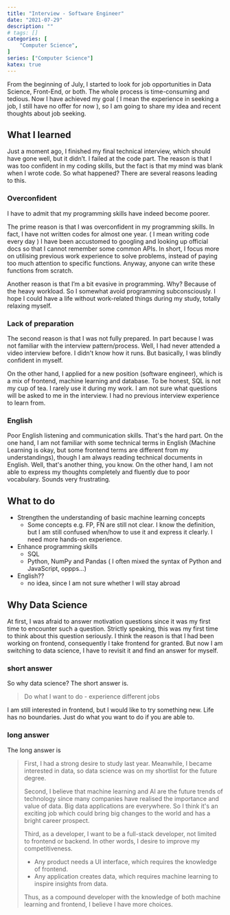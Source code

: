 ```yaml
---
title: "Interview - Software Engineer"
date: "2021-07-29"
description: ""
# tags: []
categories: [
    "Computer Science",
]
series: ["Computer Science"]
katex: true
---
```




From the beginning of July, I started to look for job opportunities in Data Science, Front-End, or both. The whole process is time-consuming and tedious. Now I have achieved my goal ( I mean the experience in seeking a job, I still have no offer for now ), so I am going to share my idea and recent thoughts about job seeking.



<!--more-->



## What I learned

Just a moment ago, I finished my final technical interview, which should have gone well, but it didn’t. I failed at the code part. The reason is that I was too confident in my coding skills, but the fact is that my mind was blank when I wrote code. So what happened? There are several reasons leading to this.



### Overconfident

I have to admit that my programming skills have indeed become poorer.

The prime reason is that I was overconfident in my programming skills. In fact, I have not written codes for almost one year. ( I mean writing code every day ) I have been accustomed to googling and looking up official docs so that I cannot remember some common APIs. In short, I focus more on utilising previous work experience to solve problems, instead of paying too much attention to specific functions. Anyway, anyone can write these functions from scratch.

Another reason is that I’m a bit evasive in programming. Why? Because of the heavy workload. So I somewhat avoid programming subconsciously. I hope I could have a life without work-related things during my study, totally relaxing myself.



### Lack of preparation

The second reason is that I was not fully prepared. In part because I was not familiar with the interview pattern/process. Well, I had never attended a video interview before. I didn't know how it runs. But basically, I was blindly confident in myself.

On the other hand, I applied for a new position (software engineer), which is a mix of frontend, machine learning and database. To be honest, SQL is not my cup of tea. I rarely use it during my work. I am not sure what questions will be asked to me in the interview. I had no previous interview experience to learn from.



### English

Poor English listening and communication skills. That's the hard part. On the one hand, I am not familiar with some technical terms in English (Machine Learning is okay, but some frontend terms are different from my understandings), though I am always reading technical documents in English. Well, that's another thing, you know. On the other hand, I am not able to express my thoughts completely and fluently due to poor vocabulary. Sounds very frustrating.



## What to do

- Strengthen the understanding of basic machine learning concepts
  - Some concepts e.g. FP, FN are still not clear. I know the definition, but I am still confused when/how to use it and express it clearly. I need more hands-on experience.
- Enhance programming skills
  - SQL
  - Python, NumPy and Pandas ( I often mixed the syntax of Python and JavaScript, oppps...)
- English?? 
  - no idea, since I am not sure whether I will stay abroad



## Why Data Science



At first, I was afraid to answer motivation questions since it was my first time to encounter such a question. Strictly speaking, this was my first time to think about this question seriously. I think the reason is that I had been working on frontend, consequently I take frontend for granted. But now I am switching to data science, I have to revisit it and find an answer for myself.



### short answer

So why data science? The short answer is.



> Do what I want  to do - experience different jobs



I am still interested in frontend, but I would like to try something new. Life has no boundaries. Just do what you want to do if you are able to.



### long answer



The long answer is

> First, I had a strong desire to study last year. Meanwhile, I became interested in data, so data science was on my shortlist for the future degree.
>
> Second, I believe that machine learning and AI are the future trends of technology since many companies have realised the importance and value of data. Big data applications are everywhere. So I think it's an exciting job which could bring big changes to the world and has a bright career prospect.
>
> Third, as a developer, I want to be a full-stack developer, not limited to frontend or backend. In other words, I desire to improve my competitiveness. 
>
> - Any product needs a UI interface, which requires the knowledge of frontend. 
> - Any application creates data, which requires machine learning to inspire insights from data. 
>
> Thus, as a compound developer with the knowledge of both machine learning and frontend, I believe I have more choices.

